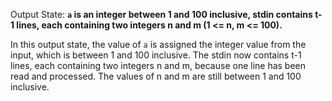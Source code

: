 Output State: **`a` is an integer between 1 and 100 inclusive, stdin contains t-1 lines, each containing two integers n and m (1 <= n, m <= 100).**

In this output state, the value of `a` is assigned the integer value from the input, which is between 1 and 100 inclusive. The stdin now contains t-1 lines, each containing two integers n and m, because one line has been read and processed. The values of n and m are still between 1 and 100 inclusive.